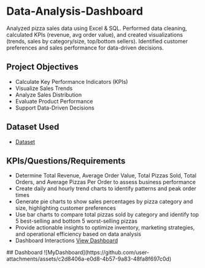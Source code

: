 # Data-Analysis-Dashboard
Analyzed pizza sales data using Excel &amp; SQL. Performed data cleaning, calculated KPIs (revenue, avg order value), and created visualizations (trends, sales by category/size, top/bottom sellers). Identified customer preferences and sales performance for data-driven decisions.
## Project Objectives
  - Calculate Key Performance Indicators (KPIs)
  - Visualize Sales Trends
  - Analyze Sales Distribution
  - Evaluate Product Performance
  - Support Data-Driven Decisions
## Dataset Used
- <a href="https://github.com/m-hamza-7/Data-Analysis-Dashboard/blob/main/Pizza%20Sales%20Data%20Analysis.xlsx">Dataset</a>
## KPIs/Questions/Requirements
<ul>
  <li>Determine Total Revenue, Average Order Value, Total Pizzas Sold, Total Orders, and Average Pizzas Per Order to assess business performance</li>
  <li>Create daily and hourly trend charts to identify patterns and peak order times</li>
  <li>Generate pie charts to show sales percentages by pizza category and size, highlighting customer preferences</li>
  <li>Use bar charts to compare total pizzas sold by category and identify top 5 best-selling and bottom 5 worst-selling pizzas</li>
  <li>Provide actionable insights to optimize inventory, marketing strategies, and operational efficiency based on data analysis</li>
  <li>Dashboard Interactions <a href="https://github.com/m-hamza-7/Data-Analysis-Dashboard/blob/main/MyDashboard.png">View Dashboard</a></li>
</ul>
## Dashboard
![MyDashboard](https://github.com/user-attachments/assets/c2d8406a-e0d8-4b57-9a83-48fa8f697c0d)
